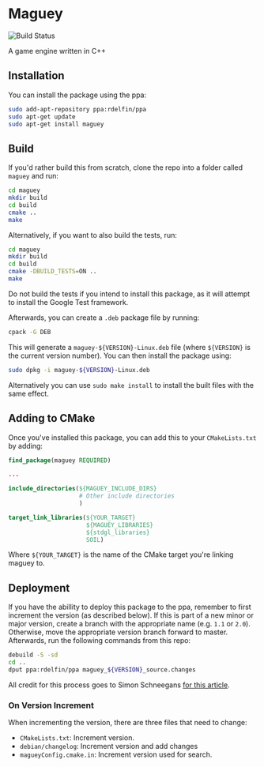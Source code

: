 # Maguey

![Build Status](https://travis-ci.org/rdelfin/maguey.svg?branch=master)

A game engine written in C++

## Installation

You can install the package using the ppa:

```bash
sudo add-apt-repository ppa:rdelfin/ppa
sudo apt-get update
sudo apt-get install maguey
```

## Build

If you'd rather build this from scratch, clone the repo into a folder called `maguey` and run:

```bash
cd maguey
mkdir build
cd build
cmake ..
make
```

Alternatively, if you want to also build the tests, run:

```bash
cd maguey
mkdir build
cd build
cmake -DBUILD_TESTS=ON ..
make
```

Do not build the tests if you intend to install this package, as it will attempt to install the Google Test framework.

Afterwards, you can create a `.deb` package file by running:

```bash
cpack -G DEB
``` 

This will generate a `maguey-${VERSION}-Linux.deb` file (where `${VERSION}` is the current version number). You can then install the package using:

```bash
sudo dpkg -i maguey-${VERSION}-Linux.deb
```

Alternatively you can use `sudo make install` to install the built files with the same effect.

## Adding to CMake

Once you've installed this package, you can add this to your `CMakeLists.txt` by adding:

```cmake
find_package(maguey REQUIRED)

...

include_directories(${MAGUEY_INCLUDE_DIRS}
                    # Other include directories
                    )

target_link_libraries(${YOUR_TARGET}
                      ${MAGUEY_LIBRARIES}
                      ${stdgl_libraries}
                      SOIL)
```

Where `${YOUR_TARGET}` is the name of the CMake target you're linking maguey to.

## Deployment

If you have the abillity to deploy this package to the ppa, remember to first increment the version (as described below). If this is part of a new minor or major version, create a branch with the appropriate name (e.g. `1.1` or `2.0`). Otherwise, move the appropriate version branch forward to master. Afterwards, run the following commands from this repo:

```bash
debuild -S -sd
cd ..
dput ppa:rdelfin/ppa maguey_${VERSION}_source.changes
```

All credit for this process goes to Simon Schneegans [for this article](http://simmesimme.github.io/lessons/2011/11/02/ppa-launchpad-cmake).

### On Version Increment

When incrementing the version, there are three files that need to change:

- `CMakeLists.txt`: Increment version.
- `debian/changelog`: Increment version and add changes
- `magueyConfig.cmake.in`: Increment version used for search.

